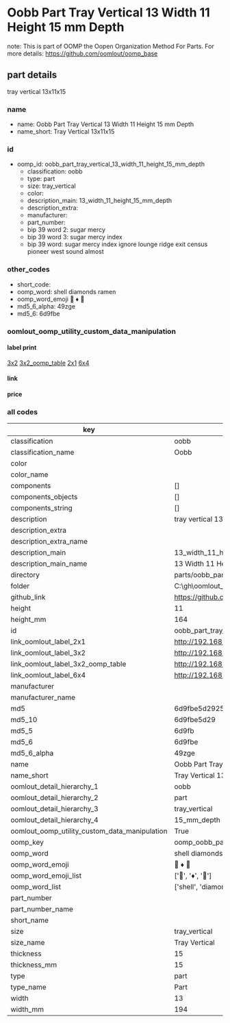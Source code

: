 # Oobb Part Tray Vertical 13 Width 11 Height 15 mm Depth  

note: This is part of OOMP the Oopen Organization Method For Parts. For more details: https://github.com/oomlout/oomp_base

##  part details
  



tray vertical 13x11x15



### name
* name: Oobb Part Tray Vertical 13 Width 11 Height 15 mm Depth
* name_short: Tray Vertical 13x11x15 
### id
* oomp_id: oobb_part_tray_vertical_13_width_11_height_15_mm_depth
  * classification: oobb
  * type: part
  * size: tray_vertical
  * color: 
  * description_main: 13_width_11_height_15_mm_depth
  * description_extra: 
  * manufacturer: 
  * part_number: 
  * bip 39 word 2: sugar mercy
  * bip 39 word 3: sugar mercy index
  * bip 39 word: sugar mercy index ignore lounge ridge exit census pioneer west sound almost

### other_codes
* short_code: 
* oomp_word: shell diamonds ramen
* oomp_word_emoji :shell: :diamonds: :ramen:
* md5_6_alpha: 49zge
* md5_6: 6d9fbe






### oomlout_oomp_utility_custom_data_manipulation
#### label print
[3x2](http://192.168.1.245:1112/?label=oomp%2049zge)
[3x2_oomp_table](http://192.168.1.108:1112/?label=oomp%2049zge)
[2x1](http://192.168.1.242:1112/?label=oomp%2049zge)
[6x4](http://192.168.1.55:1112/?label=oomp%2049zge)    

#### link

                              

#### price







### all codes 
| key | value |  
| --- | --- |  
| classification | oobb |  
| classification_name | Oobb |  
| color |  |  
| color_name |  |  
| components | [] |  
| components_objects | [] |  
| components_string | [] |  
| description | tray vertical 13x11x15 |  
| description_extra |  |  
| description_extra_name |  |  
| description_main | 13_width_11_height_15_mm_depth |  
| description_main_name | 13 Width 11 Height 15 mm Depth |  
| directory | parts/oobb_part_tray_vertical_13_width_11_height_15_mm_depth |  
| folder | C:\gh\oomlout_oobb_version_4_generated_parts\parts\oobb_part_tray_vertical_13_width_11_height_15_mm_depth |  
| github_link | https://github.com/oomlout/oomlout_oomp_part_src/tree/main/parts/oobb_part_tray_vertical_13_width_11_height_15_mm_depth |  
| height | 11 |  
| height_mm | 164 |  
| id | oobb_part_tray_vertical_13_width_11_height_15_mm_depth |  
| link_oomlout_label_2x1 | http://192.168.1.242:1112/?label=oomp%2049zge |  
| link_oomlout_label_3x2 | http://192.168.1.245:1112/?label=oomp%2049zge |  
| link_oomlout_label_3x2_oomp_table | http://192.168.1.108:1112/?label=oomp%2049zge |  
| link_oomlout_label_6x4 | http://192.168.1.55:1112/?label=oomp%2049zge |  
| manufacturer |  |  
| manufacturer_name |  |  
| md5 | 6d9fbe5d292549fee642270ce5a2d6c6 |  
| md5_10 | 6d9fbe5d29 |  
| md5_5 | 6d9fb |  
| md5_6 | 6d9fbe |  
| md5_6_alpha | 49zge |  
| name | Oobb Part Tray Vertical 13 Width 11 Height 15 mm Depth |  
| name_short | Tray Vertical 13x11x15  |  
| oomlout_detail_hierarchy_1 | oobb |  
| oomlout_detail_hierarchy_2 | part |  
| oomlout_detail_hierarchy_3 | tray_vertical |  
| oomlout_detail_hierarchy_4 | 15_mm_depth |  
| oomlout_oomp_utility_custom_data_manipulation | True |  
| oomp_key | oomp_oobb_part_tray_vertical_13_width_11_height_15_mm_depth |  
| oomp_word | shell diamonds ramen |  
| oomp_word_emoji | :shell: :diamonds: :ramen: |  
| oomp_word_emoji_list | [':shell:', ':diamonds:', ':ramen:'] |  
| oomp_word_list | ['shell', 'diamonds', 'ramen'] |  
| part_number |  |  
| part_number_name |  |  
| short_name |  |  
| size | tray_vertical |  
| size_name | Tray Vertical |  
| thickness | 15 |  
| thickness_mm | 15 |  
| type | part |  
| type_name | Part |  
| width | 13 |  
| width_mm | 194 |  
